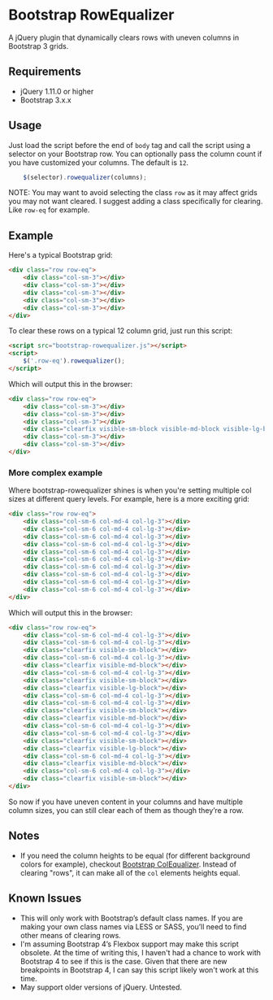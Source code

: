 # Bootstrap RowEqualizer

A jQuery plugin that dynamically clears rows with uneven columns in Bootstrap 3 grids.

## Requirements

- jQuery 1.11.0 or higher
- Bootstrap 3.x.x

## Usage

Just load the script before the end of `body` tag and call the script using a selector on your Bootstrap row. You can optionally pass the column count if you have customized your columns. The default is `12`.

```javascript
	$(selector).rowequalizer(columns);
```

NOTE: You may want to avoid selecting the class `row` as it may affect grids you may not want cleared. I suggest adding a class specifically for clearing. Like `row-eq` for example.

## Example

Here's a typical Bootstrap grid:
```html
<div class="row row-eq">
	<div class="col-sm-3"></div>
	<div class="col-sm-3"></div>
	<div class="col-sm-3"></div>
	<div class="col-sm-3"></div>
	<div class="col-sm-3"></div>
</div>
```

To clear these rows on a typical 12 column grid, just run this script:
```html
<script src="bootstrap-rowequalizer.js"></script>
<script>
	$('.row-eq').rowequalizer();
</script>
```

Which will output this in the browser:
```html
<div class="row row-eq">
	<div class="col-sm-3"></div>
	<div class="col-sm-3"></div>
	<div class="col-sm-3"></div>
	<div class="clearfix visible-sm-block visible-md-block visible-lg-block"></div>
	<div class="col-sm-3"></div>
	<div class="col-sm-3"></div>
</div>
```

### More complex example

Where bootstrap-rowequalizer shines is when you're setting multiple col sizes at different query levels. For example, here is a more exciting grid:
```html
<div class="row row-eq">
	<div class="col-sm-6 col-md-4 col-lg-3"></div>
	<div class="col-sm-6 col-md-4 col-lg-3"></div>
	<div class="col-sm-6 col-md-4 col-lg-3"></div>
	<div class="col-sm-6 col-md-4 col-lg-3"></div>
	<div class="col-sm-6 col-md-4 col-lg-3"></div>
	<div class="col-sm-6 col-md-4 col-lg-3"></div>
	<div class="col-sm-6 col-md-4 col-lg-3"></div>
	<div class="col-sm-6 col-md-4 col-lg-3"></div>
	<div class="col-sm-6 col-md-4 col-lg-3"></div>
	<div class="col-sm-6 col-md-4 col-lg-3"></div>
</div>
```

Which will output this in the browser:
```html
<div class="row row-eq">
	<div class="col-sm-6 col-md-4 col-lg-3"></div>
	<div class="col-sm-6 col-md-4 col-lg-3"></div>
	<div class="clearfix visible-sm-block"></div>
	<div class="col-sm-6 col-md-4 col-lg-3"></div>
	<div class="clearfix visible-md-block"></div>
	<div class="col-sm-6 col-md-4 col-lg-3"></div>
	<div class="clearfix visible-sm-block"></div>
	<div class="clearfix visible-lg-block"></div>
	<div class="col-sm-6 col-md-4 col-lg-3"></div>
	<div class="col-sm-6 col-md-4 col-lg-3"></div>
	<div class="clearfix visible-sm-block"></div>
	<div class="clearfix visible-md-block"></div>
	<div class="col-sm-6 col-md-4 col-lg-3"></div>
	<div class="col-sm-6 col-md-4 col-lg-3"></div>
	<div class="clearfix visible-sm-block"></div>
	<div class="clearfix visible-lg-block"></div>
	<div class="col-sm-6 col-md-4 col-lg-3"></div>
	<div class="clearfix visible-md-block"></div>
	<div class="col-sm-6 col-md-4 col-lg-3"></div>
	<div class="clearfix visible-sm-block"></div>
</div>
```

So now if you have uneven content in your columns and have multiple column sizes, you can still clear each of them as though they’re a row.

## Notes

- If you need the column heights to be equal (for different background colors for example), checkout [Bootstrap ColEqualizer](https://github.com/gsmke/bootstrap-colequalizer). Instead of clearing "rows", it can make all of the `col` elements heights equal.

## Known Issues

- This will only work with Bootstrap’s default class names. If you are making your own class names via LESS or SASS, you’ll need to find other means of clearing rows.
- I'm assuming Bootstrap 4’s Flexbox support may make this script obsolete. At the time of writing this, I haven't had a chance to work with Bootstrap 4 to see if this is the case. Given that there are new breakpoints in Bootstrap 4, I can say this script likely won't work at this time.
- May support older versions of jQuery. Untested.
